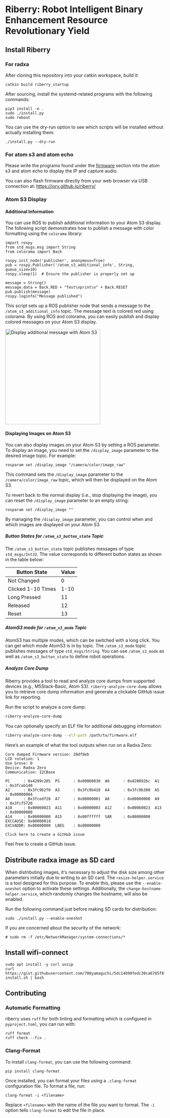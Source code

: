 # Riberry: Robot Intelligent Binary Enhancement Resource Revolutionary Yield

## Install Riberry

### For radxa

After cloning this repository into your catkin workspace, build it:

```
catkin build riberry_startup
```

After sourcing, install the systemd-related programs with the following commands:

```
pip3 install -e .
sudo ./install.py
sudo reboot
```

You can use the dry-run option to see which scripts will be installed without actually installing them:

```
./install.py --dry-run
```

### For atom s3 and atom echo

Please write the programs found under the [firmware](https://github.com/iory/riberry/tree/main/firmware) section into the atom s3 and atom echo to display the IP and capture audio.

You can also flash firmware directly from your web browser via USB connection at: https://iory.github.io/riberry/


### Atom S3 Display

#### Additional Information

You can use ROS to publish additional information to your Atom S3 display. The following script demonstrates how to publish a message with color formatting using the `colorama` library:


```
import rospy
from std_msgs.msg import String
from colorama import Back

rospy.init_node('publisher', anonymous=True)
pub = rospy.Publisher('/atom_s3_additional_info', String, queue_size=10)
rospy.sleep(1)  # Ensure the publisher is properly set up

message = String()
message.data = Back.RED + "Test\nprint\n" + Back.RESET
pub.publish(message)
rospy.loginfo("Message published")
```

This script sets up a ROS publisher node that sends a message to the `/atom_s3_additional_info` topic.
The message text is colored red using colorama. By using ROS and colorama, you can easily publish and display colored messages on your Atom S3 display.

<img src="doc/atoms3-additional-info.jpg" alt="Display additional message with Atom S3" width="300">

#### Displaying Images on Atom S3

You can also display images on your Atom S3 by setting a ROS parameter.
To display an image, you need to set the `/display_image` parameter to the desired image topic. For example:

```
rosparam set /display_image "/camera/color/image_raw"
```

This command sets the `/display_image` parameter to the `/camera/color/image_raw` topic, which will then be displayed on the Atom S3.

To revert back to the normal display (i.e., stop displaying the image), you can reset the `/display_image` parameter to an empty string:

```
rosparam set /display_image ""
```

By managing the `/display_image` parameter, you can control when and which images are displayed on your Atom S3.

##### Button States for `/atom_s3_button_state` Topic

The `/atom_s3_button_state` topic publishes messages of type `std_msgs/Int32`. The value corresponds to different button states as shown in the table below:


| Button State        | Value   |
|---------------------|---------|
| Not Changed         | 0       |
| Clicked 1-10 Times  | 1-10    |
| Long Pressed        | 11      |
| Released            | 12      |
| Reset               | 13      |

##### AtomS3 mode for `/atom_s3_mode` Topic

AtomS3 has multiple modes, which can be switched with a long click. You can get which mode AtomS3 is in by topic. The `/atom_s3_mode` topic publishes messages of type `std_msgs/String`. You can use `/atom_s3_mode` as well as `/atom_s3_button_state` to define robot operations.

##### Analyze Core Dump

Riberry provides a tool to read and analyze core dumps from supported devices (e.g., M5Stack-Basic, Atom S3). `riberry-analyze-core-dump` allows you to retrieve
core dump information and generate a clickable GitHub issue link for reporting.

Run the script to analyze a core dump:

```bash
riberry-analyze-core-dump
```

You can optionally specify an ELF file for additional debugging information:

```bash
riberry-analyze-core-dump --elf-path /path/to/firmware.elf
```

Here’s an example of what the tool outputs when run on a Radxa Zero:

```
Core dumped Firmware version: 20df8eb
LCD rotation: 1
Use Grove: 0
Device: Radxa Zero
Communication: I2CBase

PC      : 0x4209c205  PS      : 0x00060030  A0      : 0x820092bc  A1      : 0x3fcab140
A2      : 0x3fc9b2f0  A3      : 0x3fc9b410  A4      : 0x3fc9b380  A5      : 0x00000004
A6      : 0x3fcedf28  A7      : 0x80000001  A8      : 0x00000000  A9      : 0x3fcf5720
A10     : 0x00060023  A11     : 0x00000003  A12     : 0x00060023  A13     : 0x80000000
A14     : 0x00000000  A15     : 0x00ffffff  SAR     : 0x00000000  EXCCAUSE: 0x0000001d
EXCVADDR: 0x00000000  LBEG    : 0x00000000

Click here to create a GitHub issue
```

Feel free to create a GitHub issue.

## Distribute radxa image as SD card

When distributing images, it's necessary to adjust the disk size among other parameters initially due to writing to an SD card.
The `resize-helper.service` is a tool designed for this purpose. To enable this, please use the `--enable-oneshot` option to activate these settings.
Additionally, the `change-hostname-helper.service`, which randomly changes the hostname, will also be enabled.

Run the following command just before making SD cards for distribution:

```
sudo ./install.py --enable-oneshot
```

If you are concerned about the security of the network:
```
# sudo rm -f /etc/NetworkManager/system-connections/*
```

## Install wifi-connect

```
sudo apt install -y curl unzip
curl https://gist.githubusercontent.com/708yamaguchi/5dc14b90fedc30ca6785f8f7fb741627/raw/71de8351897517721c23bc6fe12f974ed6582a3a/radxa-install.sh | bash
```

## Contributing

### Automatic Formatting
riberry uses `ruff` for both linting and formatting which is configured in `pyproject.toml`, you can run with:
```
ruff format
ruff check --fix .
```

### Clang-Format
To install `clang-format`, you can use the following command:
```
pip install clang-format
```

Once installed, you can format your files using a `.clang-format` configuration file. To format a file, run:
```
clang-format -i <filename>
```

Replace `<filename>` with the name of the file you want to format. The `-i` option tells `clang-format` to edit the file in place.
